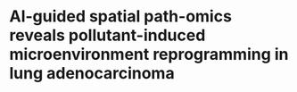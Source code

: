 # AI-guided spatial path-omics reveals pollutant-induced microenvironment reprogramming in lung adenocarcinoma